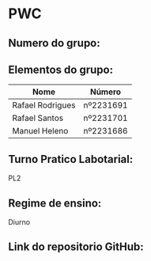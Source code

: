 # PWC

## Numero do grupo:


## Elementos do grupo:

| Nome             | Número      |
|------------------|-------------|
| Rafael Rodrigues | nº2231691   |
| Rafael Santos    | nº2231701   |
| Manuel Heleno    | nº2231686   |


## Turno Pratico Labotarial:
PL2

## Regime de ensino:
Diurno

## Link do repositorio GitHub:
